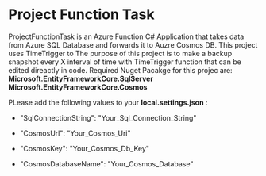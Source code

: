 # Project Function Task

ProjectFunctionTask is an Azure Function C# Application that takes data from Azure SQL Database and forwards it to Auzre Cosmos DB.
This project uses TimeTrigger to 
The purpose of this project is to make a backup snapshot every X interval of time with TimeTrigger function that can be edited direactly in code.
Required Nuget Pacakge for this projec are:
**Microsoft.EntityFrameworkCore.SqlServer**
**Microsoft.EntityFrameworkCore.Cosmos**


PLease add the following values to your **local.settings.json** :

- "SqlConnectionString": "Your_Sql_Connection_String"

- "CosmosUrl": "Your_Cosmos_Uri"

- "CosmosKey": "Your_Cosmos_Db_Key"

- "CosmosDatabaseName": "Your_Cosmos_Database"

